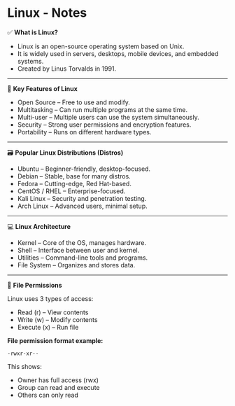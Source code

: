 # Linux - Notes

✅ **What is Linux?** <br>

 - Linux is an open-source operating system based on Unix.  <br>
 - It is widely used in servers, desktops, mobile devices, and embedded systems.  <br>
 - Created by Linus Torvalds in 1991.  <br>

<hr>

🔧 **Key Features of Linux**  <br>

 - Open Source – Free to use and modify.  <br>
 - Multitasking – Can run multiple programs at the same time.  <br>
 - Multi-user – Multiple users can use the system simultaneously.  <br>
 - Security – Strong user permissions and encryption features.  <br>
 - Portability – Runs on different hardware types.  <br>

<hr>

🗃️ **Popular Linux Distributions (Distros)**

 - Ubuntu – Beginner-friendly, desktop-focused.
 - Debian – Stable, base for many distros.
 - Fedora – Cutting-edge, Red Hat-based.
 - CentOS / RHEL – Enterprise-focused.
 - Kali Linux – Security and penetration testing. 
 - Arch Linux – Advanced users, minimal setup.

<hr>

💻 **Linux Architecture**

 - Kernel – Core of the OS, manages hardware.
 - Shell – Interface between user and kernel.
 - Utilities – Command-line tools and programs.
 - File System – Organizes and stores data.

<hr>

🔐 **File Permissions**

Linux uses 3 types of access:  <br>
 - Read (r) – View contents  <br>
 - Write (w) – Modify contents  <br>
 - Execute (x) – Run file  <br>

 **File permission format example:**
 ```ssh
-rwxr-xr--
```

This shows:  <br>
 - Owner has full access (rwx)  <br>
 - Group can read and execute  <br>
 - Others can only read  <br>
